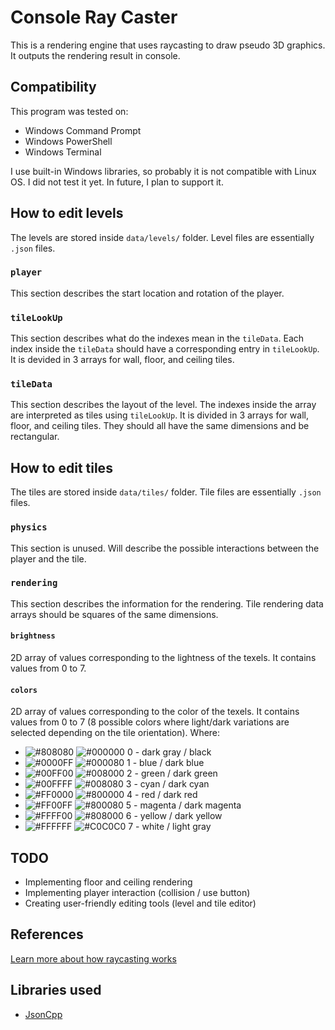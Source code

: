 # Console Ray Caster
This is a rendering engine that uses raycasting to draw pseudo 3D graphics. It outputs the rendering result in console.

## Compatibility
This program was tested on:
* Windows Command Prompt
* Windows PowerShell
* Windows Terminal

I use built-in Windows libraries, so probably it is not compatible with Linux OS. I did not test it yet. In future, I plan to support it.

## How to edit levels
The levels are stored inside `data/levels/` folder. Level files are essentially `.json` files.
### `player`
This section describes the start location and rotation of the player.
### `tileLookUp`
This section describes what do the indexes mean in the `tileData`. Each index inside the `tileData` should have a corresponding entry in `tileLookUp`. It is devided in 3 arrays for wall, floor, and ceiling tiles. 
### `tileData`
This section describes the layout of the level. The indexes inside the array are interpreted as tiles using `tileLookUp`. It is divided in 3 arrays for wall, floor, and ceiling tiles. They should all have the same dimensions and be rectangular.


## How to edit tiles
The tiles are stored inside `data/tiles/` folder. Tile files are essentially `.json` files.
### `physics`
This section is unused. Will describe the possible interactions between the player and the tile.
### `rendering`
This section describes the information for the rendering. Tile rendering data arrays should be squares of the same dimensions.
#### `brightness`
2D array of values corresponding to the lightness of the texels. It contains values from 0 to 7.
#### `colors`
2D array of values corresponding to the color of the texels. It contains values from 0 to 7 (8 possible colors where light/dark variations are selected depending on the tile orientation). Where:
* ![#808080](https://via.placeholder.com/15/808080?text=+) ![#000000](https://via.placeholder.com/15/000000?text=+) 0 - dark gray / black
* ![#0000FF](https://via.placeholder.com/15/0000FF?text=+) ![#000080](https://via.placeholder.com/15/000080?text=+) 1 - blue / dark blue
* ![#00FF00](https://via.placeholder.com/15/00FF00?text=+) ![#008000](https://via.placeholder.com/15/008000?text=+) 2 - green / dark green
* ![#00FFFF](https://via.placeholder.com/15/00FFFF?text=+) ![#008080](https://via.placeholder.com/15/008080?text=+) 3 - cyan / dark cyan
* ![#FF0000](https://via.placeholder.com/15/FF0000?text=+) ![#800000](https://via.placeholder.com/15/800000?text=+) 4 - red / dark red
* ![#FF00FF](https://via.placeholder.com/15/FF00FF?text=+) ![#800080](https://via.placeholder.com/15/800080?text=+) 5 - magenta / dark magenta
* ![#FFFF00](https://via.placeholder.com/15/FFFF00?text=+) ![#808000](https://via.placeholder.com/15/808000?text=+) 6 - yellow / dark yellow
* ![#FFFFFF](https://via.placeholder.com/15/FFFFFF?text=+) ![#C0C0C0](https://via.placeholder.com/15/C0C0C0?text=+) 7 - white / light gray

## TODO
* Implementing floor and ceiling rendering
* Implementing player interaction (collision / use button)
* Creating user-friendly editing tools (level and tile editor)

## References
[Learn more about how raycasting works](https://lodev.org/cgtutor/raycasting.html#:~:text=Raycasting%20is%20a%20rendering%20technique,vertical%20line%20of%20the%20screen. "Raycasting")

## Libraries used
* [JsonCpp](https://github.com/open-source-parsers/jsoncpp "JsonCpp Github")
